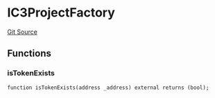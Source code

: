 # IC3ProjectFactory
[Git Source](https://github.com/KlimaDAO/klimadao-solidity/blob/704b462e69030cb9a43680057bee91d745d579ba/src/infinity/interfaces/IC3.sol)


## Functions
### isTokenExists


```solidity
function isTokenExists(address _address) external returns (bool);
```

